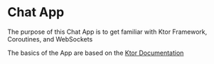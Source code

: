 # Chat App
The purpose of this Chat App is to get familiar with Ktor Framework, Coroutines, and WebSockets

The basics of the App are based on the [Ktor Documentation](https://ktor.io/docs/welcome.html)